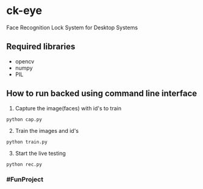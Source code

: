 # ck-eye
Face Recognition Lock System for Desktop Systems

## Required libraries
* opencv
* numpy
* PIL

## How to run backed using command line interface
1. Capture the image(faces) with id's to train
```
python cap.py
```
2. Train the images and id's
```
python train.py
```
3. Start the live testing
```
python rec.py
```

### #FunProject
